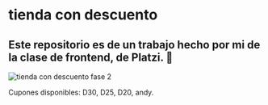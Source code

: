 # tienda con descuento
## Este repositorio es de un trabajo hecho por mi de la clase de frontend, de Platzi. 💚
![tienda con descuento fase 2](https://user-images.githubusercontent.com/110507638/203855806-e75df154-ccc9-4a29-80db-500dbc5cbee7.png)

Cupones disponibles: D30, D25, D20, andy.
